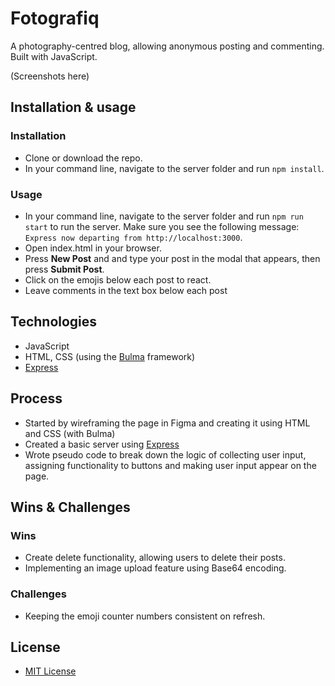 # Fotografiq
A photography-centred blog, allowing anonymous posting and commenting. Built with JavaScript.

(Screenshots here)

## Installation & usage
### Installation
- Clone or download the repo.
- In your command line, navigate to the server folder and run `npm install`.
### Usage
- In your command line, navigate to the server folder and run `npm run start` to run the server. Make sure you see the following message: `Express now departing from http://localhost:3000`.
- Open index.html in your browser.
- Press **New Post** and and type your post in the modal that appears, then press **Submit Post**.
- Click on the emojis below each post to react.
- Leave comments in the text box below each post

## Technologies
- JavaScript
- HTML, CSS (using the [Bulma](https://bulma.io) framework)
- [Express](https://expressjs.com)

## Process
- Started by wireframing the page in Figma and creating it using HTML and CSS (with Bulma)
- Created a basic server using [Express](https://expressjs.com)
- Wrote pseudo code to break down the logic of collecting user input, assigning functionality to buttons and making user input appear on the page.

## Wins & Challenges
### Wins
- Create delete functionality, allowing users to delete their posts.
- Implementing an image upload feature using Base64 encoding.
### Challenges
- Keeping the emoji counter numbers consistent on refresh.

## License
- [MIT License](https://opensource.org/licenses/mit-license.php)

